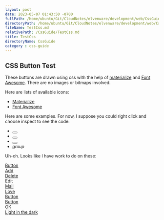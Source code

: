 ```yaml
---
layout: post
date: 2023-05-07 01:43:50 -0700
fullPath: /home/ubuntu/Git/CloudNotes/elvenware/development/web/CssGuide/TestCss.md
directoryPath: /home/ubuntu/Git/CloudNotes/elvenware/development/web/CssGuide
fileName: TestCss.md
relativePath: /CssGuide/TestCss.md
title: TestCss
directoryName: CssGuide
category : css-guide
---
```


<script defer src="https://use.fontawesome.com/releases/v5.7.2/js/all.js" integrity="sha384-0pzryjIRos8mFBWMzSSZApWtPl/5++eIfzYmTgBBmXYdhvxPc+XcFEk+zJwDgWbP" crossorigin="anonymous"></script>



## CSS Button Test

These buttons are drawn using css with the help of [materialize](https://materializecss.com/) and [Font Awesome](https://fontawesome.com/). There are no images or bitmaps involved.

Here are lists of available icons:

- [Materialize](https://materializecss.com/icons.html)
- [Font Awesome](https://fontawesome.com/icons?d=gallery)

Here are some examples. For now, I suppose you could right click and choose inspect to see the code:

- <button class="btn"><i class="fa fa-home"></i></button>
- <button class="btn"><i class="fas fa-address-book"></i></button>
- <button class="btn"><i class="fas fa-envelope"></i></button>
- <i class="material-icons">group</i>

Uh-oh. Looks like I have work to do on these:

<div><a href="" class="button">Button</a></div>
<div><a href="" class="button add">Add</a></div>
<div><a href="http://www.google.com" class="button delete">Delete</a></div>
<div><a class="button edit" onclick="SomeJavaScript()">Edit</a></div>
<div><a href="" class="button email">Mail</a></div>
<div><a href="" class="button like">Love</a></div>
<div><a href="" class="button next">Button</a></div>
<div><a href="" class="button play">Button</a></div>
<div><a href="" class="button save">OK</a></div>
<div><a href="" class="button spark">Light in the dark</a></div>


<div class="fa-4x">
  <i class="fas fa-snowman" data-fa-transform="shrink-8" style="background:MistyRose"></i>
  <i class="fas fa-snowman" style="background:MistyRose"></i>
  <i class="fas fa-snowman" data-fa-transform="grow-6" style="background:MistyRose"></i>
</div>
